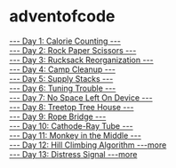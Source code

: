 # adventofcode

[--- Day 1: Calorie Counting ---](./day01/day01.py)   
[--- Day 2: Rock Paper Scissors ---](./day02/day02.py)   
[--- Day 3: Rucksack Reorganization ---](./day03/day03.py)   
[--- Day 4: Camp Cleanup ---](./day04/day04.py)   
[--- Day 5: Supply Stacks ---](./day05/day05.py)   
[--- Day 6: Tuning Trouble ---](./day06/day06.py)   
[--- Day 7: No Space Left On Device ---](./day07/day07.py)   
[--- Day 8: Treetop Tree House ---](./day08/day08.py)   
[--- Day 9: Rope Bridge ---](./day09/day09.py)   
[--- Day 10: Cathode-Ray Tube ---](./day10/day10.py)   
[--- Day 11: Monkey in the Middle ---](./day11/day11.py)  
[--- Day 12: Hill Climbing Algorithm ---](./day12/day12.py)[more](https://adventofcode.com/2022/day/12)  
[--- Day 13: Distress Signal ---](./day13/day13.py)[more](https://adventofcode.com/2022/day/13)   
